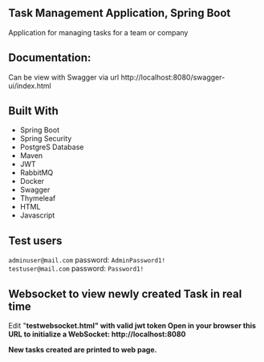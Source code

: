 ## Task Management Application, Spring Boot
Application for managing tasks for a team or company

## Documentation:

Can be view with Swagger via url http://localhost:8080/swagger-ui/index.html


## Built With
* Spring Boot
* Spring Security
* PostgreS Database
* Maven 
* JWT
* RabbitMQ
* Docker
* Swagger
* Thymeleaf
* HTML
* Javascript

## Test users

`adminuser@mail.com`  password: `AdminPassword1!`  
`testuser@mail.com`  password: `Password1!`  

## Websocket to view newly created Task in real time

Edit "<strong>testwebsocket.html<strong>" with valid jwt token 
Open in your browser this URL to initialize a WebSocket:
http://localhost:8080

New tasks created are printed to web page.